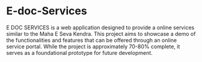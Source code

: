 # E-doc-Services
E DOC SERVICES is a web application designed to provide a online services similar to the Maha E Seva Kendra. This project aims to showcase a demo of the functionalities and features that can be offered through an online service portal. While the project is approximately 70-80% complete, it serves as a foundational prototype for future development.
